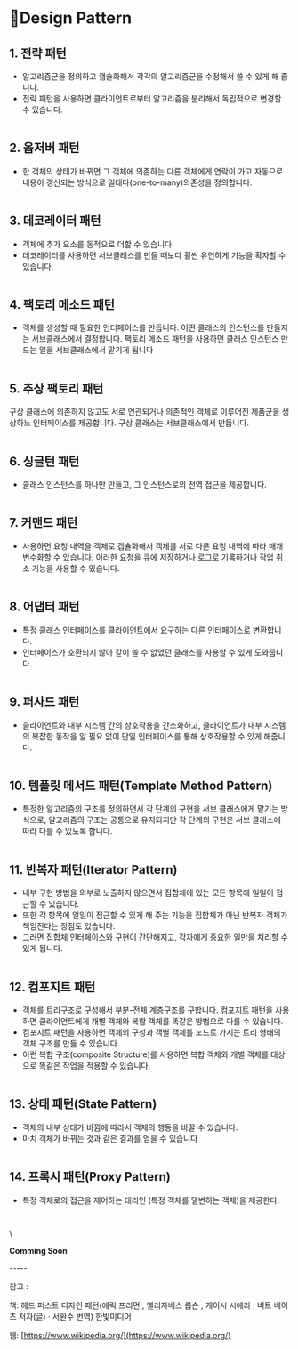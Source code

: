 # Design Pattern

## **1. 전략 패턴**

* 알고리즘군을 정의하고 캡슐화해서 각각의 알고리즘군을 수정해서 쓸 수 있게 해 줍니다.
* 전략 패턴을 사용하면 클라이언트로부터 알고리즘을 분리해서 독립적으로 변경할 수 있습니다.

<figure><img src="https://blog.kakaocdn.net/dn/ogc3r/btr4v9mxUO1/K1Uuy8FWtvf6NmVR9Cgqo1/img.png" alt=""><figcaption></figcaption></figure>

## **2. 옵저버 패턴**

* 한 객체의 상태가 바뀌면 그 객체에 의존하는 다른 객체에게 연락이 가고 자동으로 내용이 갱신되는 방식으로 일대다(one-to-many)의존성을 정의합니다.

<figure><img src="https://blog.kakaocdn.net/dn/dOVYKq/btr4WGhRHvc/fUAnFY90YdBviOfRX4OV70/img.png" alt=""><figcaption></figcaption></figure>

## **3. 데코레이터 패턴**

* 객체에 추가 요소를 동적으로 더할 수 있습니다.
* 데코레이터를 사용하면 서브클래스를 만들 때보다 휠씬 유연하게 기능을 확자할 수 있습니다.

<figure><img src="https://blog.kakaocdn.net/dn/vHuXZ/btr4LG3Tmxx/AZh8qsjZIrNSmcVwLkg8R0/img.png" alt=""><figcaption></figcaption></figure>

## **4. 팩토리 메소드 패턴**

* 객체를 생성할 때 필요한 인터페이스를 만듭니다. 어떤 클래스의 인스턴스를 만들지는 서브클래스에서 결정합니다. 팩토리 메소드 패턴을 사용하면 클래스 인스턴스 만드는 일을 서브클래스에서 맡기게 됩니다

<figure><img src="https://blog.kakaocdn.net/dn/cKISFa/btr4LIglnDH/nDPVmcKxMDhfGZtQyKQUPk/img.png" alt=""><figcaption></figcaption></figure>

## **5. 추상 팩토리 패턴**

구상 클래스에 의존하지 않고도 서로 연관되거나 의존적인 객체로 이루어진 제품군을 생상하느 인터페이스를 제공합니다. 구상 클래스는 서브클래스에서 만듭니다.

<figure><img src="https://blog.kakaocdn.net/dn/CYSsf/btr4RzwzS1m/bIppbk8sAJy14r3F4FymNK/img.png" alt=""><figcaption></figcaption></figure>

## **6. 싱글턴 패턴**

* 클래스 인스턴스를 하나만 만들고, 그 인스턴스로의 전역 접근을 제공합니다.

<figure><img src="https://blog.kakaocdn.net/dn/Lc4kA/btr4RAbbkyE/wKcdM1OcwWxCqBsfeArQUk/img.png" alt=""><figcaption></figcaption></figure>

## **7. 커맨드 패턴**

* 사용하면 요청 내역을 객체로 캡슐화해서 객체를 서로 다른 요청 내역에 따라 매개변수화할 수 있습니다. 이러한 요청을 큐에 저장하거나 로그로 기록하거나 작업 취소 기능을 사용할 수 있습니다.

<figure><img src="https://blog.kakaocdn.net/dn/ErgO7/btr4JLxwqah/Vt3JxkgFKweHSmw6ZuS72k/img.png" alt=""><figcaption></figcaption></figure>

## **8. 어댑터 패턴**

* 특정 클래스 인터페이스를 클라이언트에서 요구하는 다른 인터페이스로 변환합니다.
* 인터페이스가 호환되지 않아 같이 쓸 수 없었던 클래스를 사용할 수 있게 도와줍니다.

<figure><img src="https://blog.kakaocdn.net/dn/UKgu4/btr4yk8C2OK/196XMaNa6coc8zv0Ay4SHk/img.png" alt=""><figcaption></figcaption></figure>

## **9. 퍼사드 패턴**

* 클라이언트와 내부 시스템 간의 상호작용을 간소화하고, 클라이언트가 내부 시스템의 복잡한 동작을 알 필요 없이 단일 인터페이스를 통해 상호작용할 수 있게 해줍니다.



<figure><img src="https://blog.kakaocdn.net/dn/cSDL3j/btr4xjIUKSH/7maa5uE7ItlvltIFdjjMK1/img.png" alt=""><figcaption></figcaption></figure>

## **10. 템플릿 메서드 패턴(Template Method Pattern)**

* 특정한 알고리즘의 구조를 정의하면서 각 단계의 구현을 서브 클래스에게 맡기는 방식으로, 알고리즘의 구조는 공통으로 유지되지만 각 단계의 구현은 서브 클래스에 따라 다를 수 있도록 합니다.

<figure><img src="https://blog.kakaocdn.net/dn/bpN4OW/btr4xLywYho/GtTXQ4WbI1aqq5QmEmM00k/img.png" alt=""><figcaption></figcaption></figure>

## **11. 반복자 패턴(Iterator Pattern)**

* 내부 구현 방법을 외부로 노출하지 않으면서 집합체에 있는 모든 항목에 일일이 접근할 수 있습니다.
* 또한 각 항목에 일일이 접근할 수 있게 해 주는 기능을 집합체가 아닌 반복자 객체가 책임진다는 장점도 있습니다.
* 그러면 집합체 인터페이스와 구현이 간단해지고, 각자에게 중요한 일만을 처리할 수 있게 됩니다.

<figure><img src="https://blog.kakaocdn.net/dn/yC067/btr4w6bPY1x/shxxg1FndwmAuh9kbrSwX1/img.png" alt=""><figcaption></figcaption></figure>

## **12. 컴포지트 패턴**

* 객체를 트리구조로 구성해서 부분-전체 계층구조를 구합니다. 컴포지트 패턴을 사용하면 클라이언트에게 개별 객체와 복합 객체를 똑같은 방법으로 다룰 수 있습니다.
* 컴포지트 패턴을 사용하면 객체의 구성과 객별 객체를 노드로 가지는 트리 형태의 객체 구조를 만들 수 있습니다.
* 이런 복합 구조(composite Structure)를 사용하면 복합 객체와 개별 객체를 대상으로 똑같은 작업을 적용할 수 있습니다.

<figure><img src="https://blog.kakaocdn.net/dn/W7oH4/btr4DtD2vcs/op7Q4dynXe8zRC0ReoBZz1/img.png" alt=""><figcaption></figcaption></figure>

## **13. 상태 패턴(State Pattern)**

* 객체의 내부 상태가 바뀜에 따라서 객체의 행동을 바꿀 수 있습니다.
* 마치 객체가 바뀌는 것과 같은 결과를 얻을 수 있습니다

<figure><img src="https://blog.kakaocdn.net/dn/l25qK/btr4yj9I3Zk/Isu6kCZxAl4TqGlAZLUltk/img.png" alt=""><figcaption></figcaption></figure>

## **14. 프록시 패턴(Proxy Pattern)**

* 특정 객체로의 접근을 제어하는 대리인 (특정 객체를 댈변하는 객체)을 제공한다.

<figure><img src="https://blog.kakaocdn.net/dn/cELvrq/btr4LEZiryE/6WZpqygqPmxTjWBHvegXF1/img.png" alt=""><figcaption></figcaption></figure>

<figure><img src="https://blog.kakaocdn.net/dn/bjLfWk/btr4YtpbwlO/ezZRe8gTlFrNtUFUKoRag0/img.png" alt=""><figcaption></figcaption></figure>

\


**Comming Soon**

\-----

참고 :

책: 헤드 퍼스트 디자인 패턴(에릭 프리먼 , 엘리자베스 롭슨 , 케이시 시에라 , 버트 베이츠 저자(글) · 서환수 번역) 한빛미디어

웹: [https://www.wikipedia.org/﻿](https://www.wikipedia.org/)
